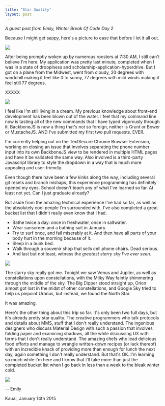 ```yaml
---
title: "Star Quality"
layout: post
---
```


*A guest post from Emily, Winter Break Of Code Day 2*

Because I might get sappy, here's a picture to ease that before I let it all out. 

<img src="/blog/images/wboc-hanaleitown.jpg" class="nice"/>

After being promptly woken up by numerous roosters at 7:30 AM, I still can't believe I'm here. My application
was pretty last minute, completed when I was in a state of droopiness and scholarship-application-hyperdrive.
But I got on a plane from the Midwest, went from cloudy, 20 degrees with windchill making it feel like 0 to
sunny, 77 degrees with mild winds making it feel still 77 degrees. 

XXXXX

<img src="/blog/images/wboc-rooster.jpg" class="nice" />

I feel like I'm still living in a dream. My previous knowledge about front-end development has been blown out
of the water. I feel that my command line now is tasting all of the new commands that I have typed vigorously
through it. BackboneJS is now a thing that's not so foreign, neither is Grunt or Bower or MustacheJS. AND I've
submitted my first two pull requests. EVER.

I'm currently helping out on the TextSecure Chrome Browser Extension, working on closing an issue that involves
separating the phone number input into its own BackboneJS view to be rendered in multiple HTML pages and have it
be validated the same way. Also involved is a third-party Javascript library to style the dropdown in a way that
is much more appealing and user-friendly. 

Even though there have been a few kinks along the way, including several git resets and branch mishaps, this
experience programming has definitely opened my eyes. School doesn't teach any of what I've learned so far.
At least not yet. Can I just graduate already?

But aside from the amazing technical experience I've had so far, as well as the absolutely cool people I'm
surrounded with, I've also completed a great bucket list that I didn't really even know that I had. 

* Bathe twice a day: once in freshwater, once in saltwater.
* Wear sunscreen and a bathing suit in January.
* Try to surf once, and fail miserably at it. And then have all parts of your body hurt in the morning because of it.
* Sleep in a bunk bed.
* Walk through a souvenir shop that sells cell phone chairs. Dead serious. 
* And last but not least, witness the *greatest starry sky I've ever seen*.

<img src="/blog/images/wboc-yoga.jpg" class="nice"/>

The starry sky really got me. Tonight we saw Venus and Jupiter, as well as constellations upon constellations, with
the Milky Way faintly shimmering through the middle of the sky. The Big Dipper stood straight up, Orion almost got
lost in the midst of other constellations, and Google Sky tried to help us pinpoint Uranus, but instead, we found
the North Star.

It was amazing. 

Here's the other thing about this trip so far. It's only been two full days, but it's already pretty star quality.
The creative programmers who talk protocols and details about MMS, stuff that I don't really understand. The ingenious
designers who discuss Material Design with such a passion that involves folding paper and examining shadows, all the
while discussing UX with terms that I don't really understand. The amazing chefs who lead delicious food efforts and
manage to wrangle written-down recipes (or lack thereof) with an incredible knack of providing more than enough for
lunch the next day, again something I don't really understand. But that's OK. I'm learning so much while I'm here
and I know that I'll take more than just the completed bucket list when I go back in less than a week to the bleak
winter cold.

<img src="/blog/images/wboc-pano.jpg" class="nice"/>

-- Emily

Kauai, January 14th 2015
